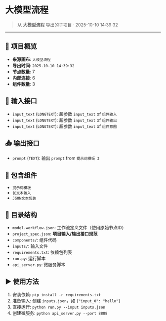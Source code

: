 # 大模型流程
    
> 从 **大模型流程** 导出的子项目 · 2025-10-10 14:39:32

---

## 📌 项目概览

- **来源画布**: `大模型流程`
- **导出时间**: `2025-10-10 14:39:32`
- **节点数量**: 7
- **内部连接**: 6
- **组件数量**: 3

## 🧩 输入接口

- `input_text` (`LONGTEXT`): 超参数 `input_text` of `组件输入`
- `input_text` (`LONGTEXT`): 超参数 `input_text` of `组件输出`
- `input_text` (`LONGTEXT`): 超参数 `input_text` of `组件意图`

## 📤 输出接口

- `prompt` (`TEXT`): 输出 `prompt` from `提示词模板 3`

## 🧱 包含组件

- `提示词模板`
- `长文本输入`
- `JSON文本包装`

## 📂 目录结构

- `model.workflow.json`: 工作流定义文件（使用原始节点ID）
- `project_spec.json`: **项目输入/输出接口规范**
- `components/`: 组件代码
- `inputs/`: 输入文件
- `requirements.txt`: 依赖包列表
- `run.py`: 运行脚本
- `api_server.py`: 微服务脚本

## ▶️ 使用方法

1. 安装依赖: `pip install -r requirements.txt`
2. 准备输入: 创建 `inputs.json`，如 `{"input_0": "hello"}`
3. 直接运行: `python run.py --input inputs.json`
4. 创建微服务: `python api_server.py --port 8888`
